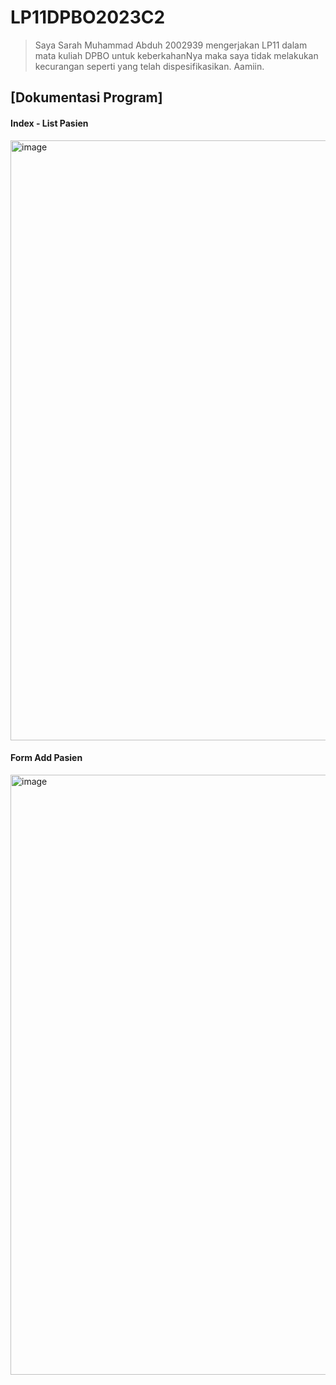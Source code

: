 # LP11DPBO2023C2

> Saya Sarah Muhammad Abduh 2002939 mengerjakan LP11 dalam mata kuliah DPBO untuk keberkahanNya maka saya tidak melakukan kecurangan seperti yang telah dispesifikasikan.  Aamiin.

## [Dokumentasi Program]
#### Index - List Pasien
<img width="960" alt="image" src="https://github.com/sarahabduh/LP11DPBO2023C2/assets/99191105/134fa2f2-220b-4e7e-aa24-37449fa8f660">

#### Form Add Pasien
<img width="960" alt="image" src="https://github.com/sarahabduh/LP11DPBO2023C2/assets/99191105/b4d1a956-5f08-4be9-8106-1a6a51421ce7">
